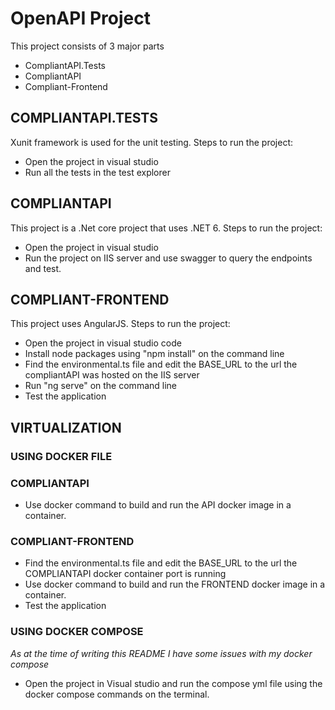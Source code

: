# OpenAPI Project

This project consists of 3 major parts
- CompliantAPI.Tests
- CompliantAPI
- Compliant-Frontend

## COMPLIANTAPI.TESTS
Xunit framework is used for the unit testing.
Steps to run the project:
- Open the project in visual studio
- Run all the tests in the test explorer

## COMPLIANTAPI
This project is a .Net core project that uses .NET 6.
Steps to run the project:
- Open the project in visual studio
- Run the project on IIS server and use swagger to query the endpoints and test.

## COMPLIANT-FRONTEND
This project uses AngularJS.
Steps to run the project:
- Open the project in visual studio code
- Install node packages using "npm install" on the command line
- Find the environmental.ts file and edit the BASE_URL to the url the compliantAPI was hosted on the IIS  server
- Run "ng serve" on the command line
- Test the application

## VIRTUALIZATION

### USING DOCKER FILE
  ### COMPLIANTAPI
  - Use docker command to build and run the API docker image in a container.
  ### COMPLIANT-FRONTEND
  - Find the environmental.ts file and edit the BASE_URL to the url the COMPLIANTAPI docker container port is running
  - Use docker command to build and run the FRONTEND docker image in a container.
  - Test the application

### USING DOCKER COMPOSE
*As at the time of writing this README I have some issues with my docker compose*
- Open the project in Visual studio and run the compose yml file using the docker compose commands on the terminal.



